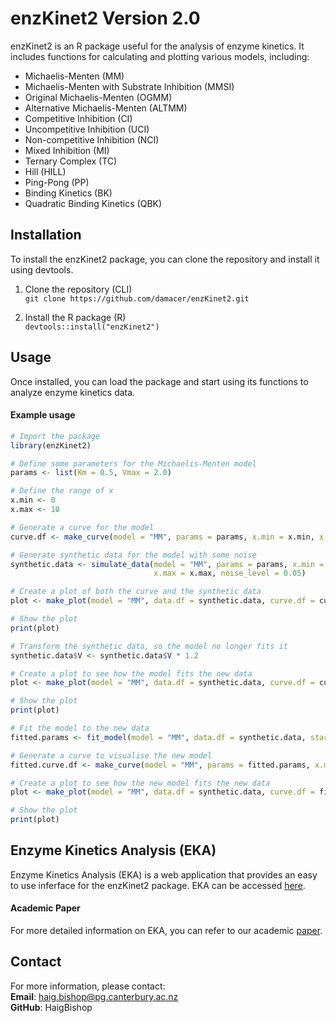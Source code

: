 # enzKinet2 Version 2.0

enzKinet2 is an R package useful for the analysis of enzyme kinetics. It includes functions for calculating and plotting various models, including:

- Michaelis-Menten (MM)
- Michaelis-Menten with Substrate Inhibition (MMSI)
- Original Michaelis-Menten (OGMM)
- Alternative Michaelis-Menten (ALTMM)
- Competitive Inhibition (CI)
- Uncompetitive Inhibition (UCI)
- Non-competitive Inhibition (NCI)
- Mixed Inhibition (MI)
- Ternary Complex (TC)
- Hill (HILL)
- Ping-Pong (PP)
- Binding Kinetics (BK)
- Quadratic Binding Kinetics (QBK)

## Installation

To install the enzKinet2 package, you can clone the repository and install it using devtools.

1. Clone the repository (CLI)  
   `git clone https://github.com/damacer/enzKinet2.git`

2. Install the R package (R)  
   `devtools::install("enzKinet2")`


## Usage

Once installed, you can load the package and start using its functions to analyze enzyme kinetics data.
#### Example usage

```R
# Import the package
library(enzKinet2)

# Define some parameters for the Michaelis-Menten model
params <- list(Km = 0.5, Vmax = 2.0)

# Define the range of x
x.min <- 0
x.max <- 10

# Generate a curve for the model
curve.df <- make_curve(model = "MM", params = params, x.min = x.min, x.max = x.max)

# Generate synthetic data for the model with some noise
synthetic.data <- simulate_data(model = "MM", params = params, x.min = x.min, 
                                x.max = x.max, noise_level = 0.05)

# Create a plot of both the curve and the synthetic data
plot <- make_plot(model = "MM", data.df = synthetic.data, curve.df = curve.df)

# Show the plot
print(plot)

# Transform the synthetic data, so the model no longer fits it
synthetic.data$V <- synthetic.data$V * 1.2

# Create a plot to see how the model fits the new data
plot <- make_plot(model = "MM", data.df = synthetic.data, curve.df = curve.df)

# Show the plot
print(plot)

# Fit the model to the new data 
fitted.params <- fit_model(model = "MM", data.df = synthetic.data, start.params = params)

# Generate a curve to visualise the new model
fitted.curve.df <- make_curve(model = "MM", params = fitted.params, x.min = x.min, x.max = x.max)

# Create a plot to see how the new model fits the new data
plot <- make_plot(model = "MM", data.df = synthetic.data, curve.df = fitted.curve.df)

# Show the plot
print(plot)

```


## Enzyme Kinetics Analysis (EKA)
Enzyme Kinetics Analysis (EKA) is a web application that provides an easy to use inferface for the enzKinet2 package. EKA can be accessed [here](https://enzyme-kinetics.shinyapps.io/enzkinet_webpage/).
#### Academic Paper
For more detailed information on EKA, you can refer to our academic [paper](https://iubmb.onlinelibrary.wiley.com/doi/10.1002/bmb.21823).


## Contact
For more information, please contact:  
   **Email**:   haig.bishop@pg.canterbury.ac.nz  
   **GitHub**:  HaigBishop  
